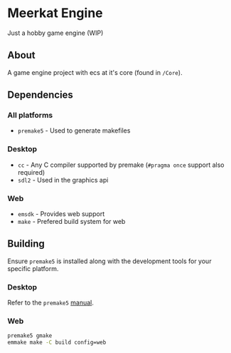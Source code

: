 # Meerkat Engine
Just a hobby game engine (WIP)

## About
A game engine project with ecs at it's core (found in `/Core`).

## Dependencies

### All platforms
* `premake5` - Used to generate makefiles

### Desktop
* `cc` - Any C compiler supported by premake (`#pragma once` support also required)
* `sdl2` - Used in the graphics api

### Web
* `emsdk` - Provides web support
* `make` - Prefered build system for web

## Building
Ensure `premake5` is installed along with the development tools for your specific platform.

### Desktop
Refer to the `premake5` [manual](https://premake.github.io/docs/Using-Premake).

### Web
```sh
premake5 gmake
emmake make -C build config=web
```
